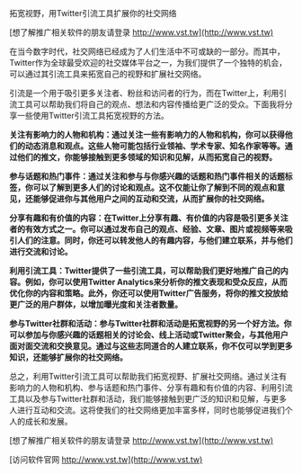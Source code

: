 拓宽视野，用Twitter引流工具扩展你的社交网络

[想了解推广相关软件的朋友请登录 http://www.vst.tw](http://www.vst.tw)

在当今数字时代，社交网络已经成为了人们生活中不可或缺的一部分。而其中，Twitter作为全球最受欢迎的社交媒体平台之一，为我们提供了一个独特的机会，可以通过其引流工具来拓宽自己的视野和扩展社交网络。

引流是一个用于吸引更多关注者、粉丝和访问者的行为，而在Twitter上，利用引流工具可以帮助我们将自己的观点、想法和内容传播给更广泛的受众。下面我将分享一些使用Twitter引流工具拓宽视野的方法。

**关注有影响力的人物和机构：通过关注一些有影响力的人物和机构，你可以获得他们的动态消息和观点。这些人物可能包括行业领袖、学术专家、知名作家等等。通过他们的推文，你能够接触到更多领域的知识和见解，从而拓宽自己的视野。**

**参与话题和热门事件：通过关注和参与与你感兴趣的话题和热门事件相关的话题标签，你可以了解到更多人们的讨论和观点。这不仅能让你了解到不同的观点和意见，还能够促进你与其他用户之间的互动和交流，从而扩展你的社交网络。**

**分享有趣和有价值的内容：在Twitter上分享有趣、有价值的内容是吸引更多关注者的有效方式之一。你可以通过发布自己的观点、经验、文章、图片或视频等来吸引人们的注意。同时，你还可以转发他人的有趣内容，与他们建立联系，并与他们进行交流和讨论。**

**利用引流工具：Twitter提供了一些引流工具，可以帮助我们更好地推广自己的内容。例如，你可以使用Twitter Analytics来分析你的推文表现和受众反应，从而优化你的内容和策略。此外，你还可以使用Twitter广告服务，将你的推文投放给更广泛的用户群体，以增加曝光度和关注者数量。**

**参与Twitter社群和活动：参与Twitter社群和活动是拓宽视野的另一个好方法。你可以参加与你感兴趣的话题相关的讨论会、线上活动或Twitter聚会，与其他用户面对面交流和交换意见。通过与这些志同道合的人建立联系，你不仅可以学到更多知识，还能够扩展你的社交网络。**

总之，利用Twitter引流工具可以帮助我们拓宽视野、扩展社交网络。通过关注有影响力的人物和机构、参与话题和热门事件、分享有趣和有价值的内容、利用引流工具以及参与Twitter社群和活动，我们能够接触到更广泛的知识和见解，与更多人进行互动和交流。这将使我们的社交网络更加丰富多样，同时也能够促进我们个人的成长和发展。

[想了解推广相关软件的朋友请登录 http://www.vst.tw](http://www.vst.tw)


[访问软件官网 http://www.vst.tw](http://www.vst.tw)

